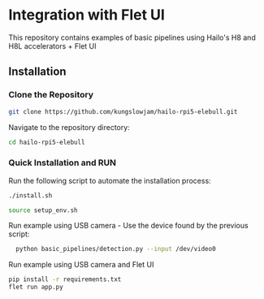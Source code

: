# Integration with Flet UI
This repository contains examples of basic pipelines using Hailo's H8 and H8L accelerators + Flet UI 

## Installation
### Clone the Repository
```bash
git clone https://github.com/kungslowjam/hailo-rpi5-elebull.git
```
Navigate to the repository directory:
```bash
cd hailo-rpi5-elebull
```

### Quick Installation and RUN
Run the following script to automate the installation process:
```bash
./install.sh
```
```bash
source setup_env.sh
```
Run example using USB camera - Use the device found by the previous script:

```bash
  python basic_pipelines/detection.py --input /dev/video0 
```
Run example using USB camera and Flet UI
```bash
pip install -r requirements.txt
flet run app.py
```
